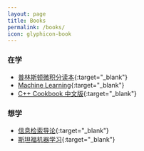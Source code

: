 ```yaml
---
layout: page
title: Books
permalink: /books/
icon: glyphicon-book
---
```


### 在学
* [普林斯顿微积分读本](http://book.douban.com/subject/4926707/){:target="_blank"}  
* [Machine Learning](https://www.coursera.org/course/ml){:target="_blank"}
* [C++ Cookbook 中文版](http://book.douban.com/subject/2278610/){:target="_blank"}

### 想学
* [信息检索导论](http://book.douban.com/subject/5252170/){:target="_blank"}
* [斯坦福机器学习](http://study.163.com/plan/planIntroduction/1200146.htm){:target="_blank"}
